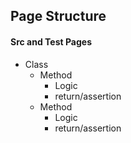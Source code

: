 ## Page Structure

#### Src and Test Pages

* Class
    * Method
        * Logic
        * return/assertion
    * Method
        * Logic
        * return/assertion

